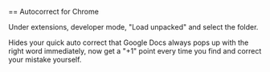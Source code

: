 == Autocorrect for Chrome

Under extensions, developer mode, "Load unpacked" and select the folder.

Hides your quick auto correct that Google Docs always pops up with the right word immediately, now get a "+1" point every time you find and correct your mistake yourself.